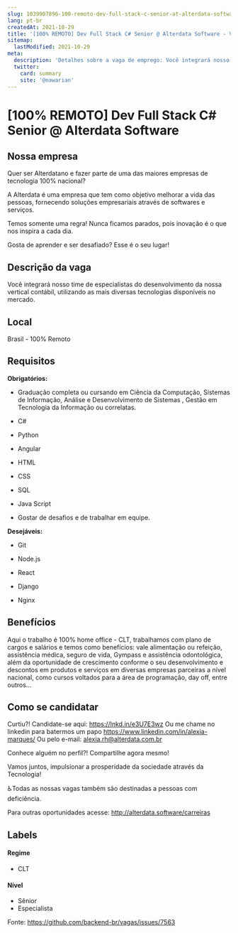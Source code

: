 ```yaml
---
slug: 1039907896-100-remoto-dev-full-stack-c-senior-at-alterdata-software
lang: pt-br
createdAt: 2021-10-29
title: '[100% REMOTO] Dev Full Stack C# Senior @ Alterdata Software - Vaga de Emprego'
sitemap:
  lastModified: 2021-10-29
meta:
  description: 'Detalhes sobre a vaga de emprego: Você integrará nosso time de especialistas do desenvolvimento da nossa vertical contábil, utilizando as mais diversas tecnologias disponíveis no mercado.'
  twitter:
    card: summary
    site: '@nawarian'
---
```


# [100% REMOTO] Dev Full Stack C# Senior @ Alterdata Software

## Nossa empresa

Quer ser Alterdatano e fazer parte de uma das maiores empresas de tecnologia 100% nacional?

A Alterdata é uma empresa que tem como objetivo melhorar a vida das pessoas, fornecendo soluções empresariais através de softwares e serviços.

Temos somente uma regra! Nunca ficamos parados, pois inovação é o que nos inspira a cada dia.

Gosta de aprender e ser desafiado? Esse é o  seu lugar!

## Descrição da vaga

Você integrará nosso time de especialistas do desenvolvimento da nossa vertical contábil, utilizando as mais diversas tecnologias disponíveis no mercado.

## Local

Brasil - 100% Remoto

## Requisitos

**Obrigatórios:**
- Graduação completa ou cursando em Ciência da Computação, Sistemas de Informação, Análise e Desenvolvimento de Sistemas , Gestão em Tecnologia da Informação ou correlatas.

- C#

- Python

- Angular

- HTML

- CSS

- SQL

- Java Script

- Gostar de desafios e de trabalhar em equipe. 

**Desejáveis:**
- Git

- Node.js

- React

- Django

- Nginx

## Benefícios
Aqui o trabalho é 100% home office - CLT, trabalhamos com plano de cargos e salários e temos como benefícios: vale alimentação ou refeição, assistência médica, seguro de vida, Gympass e assistência odontológica, além da oportunidade de crescimento conforme o seu desenvolvimento e descontos em produtos e serviços em diversas empresas parceiras a nível nacional, como cursos voltados para a área de programação, day off, entre outros...

## Como se candidatar

Curtiu?! Candidate-se aqui: https://lnkd.in/e3U7E3wz
Ou me chame no linkedin para batermos um papo https://www.linkedin.com/in/alexia-marques/
Ou pelo e-mail: alexia.rh@alterdata.com.br

Conhece alguém no perfil?! Compartilhe agora mesmo!

Vamos juntos, impulsionar a prosperidade da sociedade através da Tecnologia!

♿Todas as nossas vagas também são destinadas a pessoas com deficiência.

Para outras oportunidades acesse: http://alterdata.software/carreiras

## Labels

#### Regime
- CLT

#### Nível
- Sênior
- Especialista




Fonte: https://github.com/backend-br/vagas/issues/7563